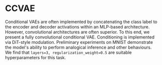 # CCVAE

Conditional VAEs are often implemented by concatenating the class label to the encoder and decoder activations within an MLP-based architecture. However, convolutional architectures are often superior. To this end, we present a fully convolutional conditional VAE. Conditioning is implemented via DiT-style modulation. Preliminary experiments on MNIST demonstrate the model's ability to perform analogical inference and other behaviours. We find that `layers=3, regularization_weight=0.5` are suitable hyperparameters for this task.
